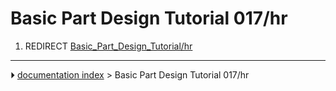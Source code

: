 # Basic Part Design Tutorial 017/hr
1.  REDIRECT [Basic_Part_Design_Tutorial/hr](Basic_Part_Design_Tutorial/hr.md)



---
⏵ [documentation index](../README.md) > Basic Part Design Tutorial 017/hr
